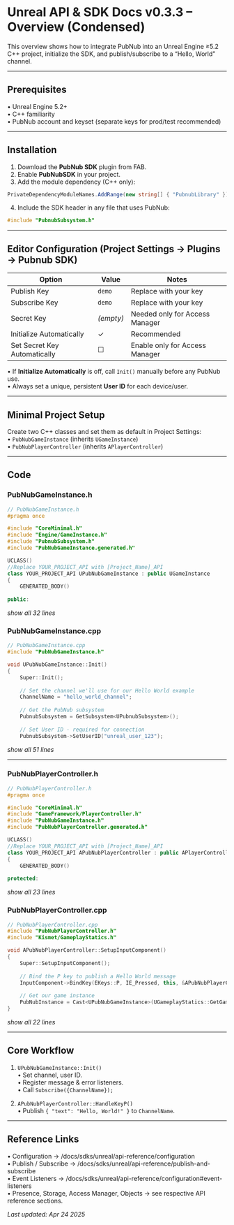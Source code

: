 # Unreal API & SDK Docs v0.3.3 – Overview (Condensed)

This overview shows how to integrate PubNub into an Unreal Engine ≥5.2 C++ project, initialize the SDK, and publish/subscribe to a “Hello, World” channel.

---

## Prerequisites
• Unreal Engine 5.2+  
• C++ familiarity  
• PubNub account and keyset (separate keys for prod/test recommended)

---

## Installation

1. Download the **PubNub SDK** plugin from FAB.  
2. Enable **PubNubSDK** in your project.  
3. Add the module dependency (C++ only):

```csharp
PrivateDependencyModuleNames.AddRange(new string[] { "PubnubLibrary" });
```

4. Include the SDK header in any file that uses PubNub:

```c++
#include "PubnubSubsystem.h"
```

---

## Editor Configuration (Project Settings → Plugins → Pubnub SDK)
Option | Value | Notes
---|---|---
Publish Key | `demo` | Replace with your key
Subscribe Key | `demo` | Replace with your key
Secret Key | *(empty)* | Needed only for Access Manager
Initialize Automatically | ✓ | Recommended
Set Secret Key Automatically | ☐ | Enable only for Access Manager

• If **Initialize Automatically** is off, call `Init()` manually before any PubNub use.  
• Always set a unique, persistent **User ID** for each device/user.

---

## Minimal Project Setup

Create two C++ classes and set them as default in Project Settings:  
• `PubNubGameInstance` (inherits `UGameInstance`)  
• `PubNubPlayerController` (inherits `APlayerController`)

---

## Code

### PubNubGameInstance.h

```c++
// PubNubGameInstance.h
#pragma once

#include "CoreMinimal.h"
#include "Engine/GameInstance.h"
#include "PubnubSubsystem.h"
#include "PubNubGameInstance.generated.h"

UCLASS()
//Replace YOUR_PROJECT_API with [Project_Name]_API
class YOUR_PROJECT_API UPubNubGameInstance : public UGameInstance
{
    GENERATED_BODY()
    
public:
```
*show all 32 lines*

### PubNubGameInstance.cpp

```c++
// PubNubGameInstance.cpp
#include "PubNubGameInstance.h"

void UPubNubGameInstance::Init()
{
    Super::Init();
    
    // Set the channel we'll use for our Hello World example
    ChannelName = "hello_world_channel";
    
    // Get the PubNub subsystem
    PubnubSubsystem = GetSubsystem<UPubnubSubsystem>();
    
    // Set User ID - required for connection
    PubnubSubsystem->SetUserID("unreal_user_123");
```
*show all 51 lines*

---

### PubNubPlayerController.h

```c++
// PubNubPlayerController.h
#pragma once

#include "CoreMinimal.h"
#include "GameFramework/PlayerController.h"
#include "PubNubGameInstance.h"
#include "PubNubPlayerController.generated.h"

UCLASS()
//Replace YOUR_PROJECT_API with [Project_Name]_API
class YOUR_PROJECT_API APubNubPlayerController : public APlayerController
{
    GENERATED_BODY()
    
protected:
```
*show all 23 lines*

### PubNubPlayerController.cpp

```c++
// PubNubPlayerController.cpp
#include "PubNubPlayerController.h"
#include "Kismet/GameplayStatics.h"

void APubNubPlayerController::SetupInputComponent()
{
    Super::SetupInputComponent();
    
    // Bind the P key to publish a Hello World message
    InputComponent->BindKey(EKeys::P, IE_Pressed, this, &APubNubPlayerController::HandleKeyP);
    
    // Get our game instance
    PubNubInstance = Cast<UPubNubGameInstance>(UGameplayStatics::GetGameInstance(GetWorld()));
}
```
*show all 22 lines*

---

## Core Workflow

1. `UPubNubGameInstance::Init()`  
   • Set channel, user ID.  
   • Register message & error listeners.  
   • Call `Subscribe({ChannelName});`

2. `APubNubPlayerController::HandleKeyP()`  
   • Publish `{ "text": "Hello, World!" }` to `ChannelName`.

---

## Reference Links

• Configuration → /docs/sdks/unreal/api-reference/configuration  
• Publish / Subscribe → /docs/sdks/unreal/api-reference/publish-and-subscribe  
• Event Listeners → /docs/sdks/unreal/api-reference/configuration#event-listeners  
• Presence, Storage, Access Manager, Objects → see respective API reference sections.

_Last updated: Apr 24 2025_